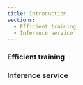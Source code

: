 ```yaml
---
title: Introduction
sections:
  - Efficient training
  - Inference service
---
```


### Efficient training


### Inference service
